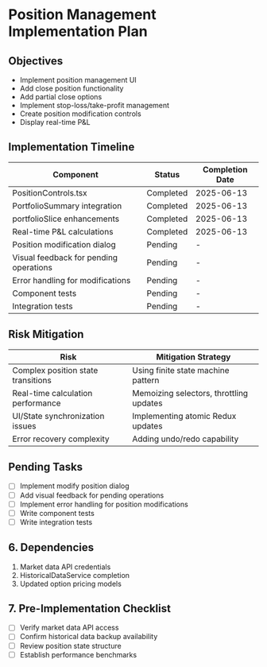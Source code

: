 # Position Management Implementation Plan

## Objectives
- Implement position management UI
- Add close position functionality
- Add partial close options
- Implement stop-loss/take-profit management
- Create position modification controls
- Display real-time P&L

## Implementation Timeline
| Component | Status | Completion Date |
|-----------|--------|-----------------|
| PositionControls.tsx | Completed | 2025-06-13 |
| PortfolioSummary integration | Completed | 2025-06-13 |
| portfolioSlice enhancements | Completed | 2025-06-13 |
| Real-time P&L calculations | Completed | 2025-06-13 |
| Position modification dialog | Pending | - |
| Visual feedback for pending operations | Pending | - |
| Error handling for modifications | Pending | - |
| Component tests | Pending | - |
| Integration tests | Pending | - |

## Risk Mitigation
| Risk | Mitigation Strategy |
|------|---------------------|
| Complex position state transitions | Using finite state machine pattern |
| Real-time calculation performance | Memoizing selectors, throttling updates |
| UI/State synchronization issues | Implementing atomic Redux updates |
| Error recovery complexity | Adding undo/redo capability |

## Pending Tasks
- [ ] Implement modify position dialog
- [ ] Add visual feedback for pending operations
- [ ] Implement error handling for position modifications
- [ ] Write component tests
- [ ] Write integration tests

## 6. Dependencies
1. Market data API credentials
2. HistoricalDataService completion
3. Updated option pricing models

## 7. Pre-Implementation Checklist
- [ ] Verify market data API access
- [ ] Confirm historical data backup availability
- [ ] Review position state structure
- [ ] Establish performance benchmarks
